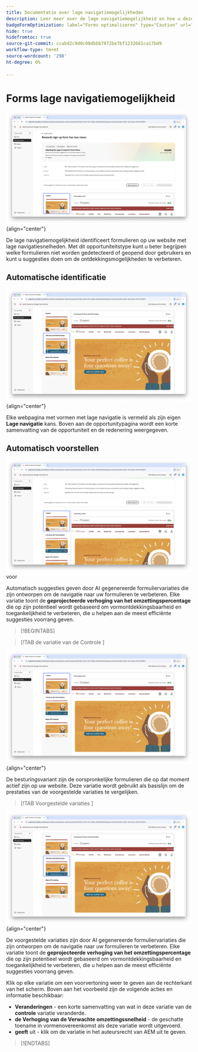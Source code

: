 ```yaml
---
title: Documentatie over lage navigatiemogelijkheden
description: Leer meer over de lage navigatiemogelijkheid en hoe u deze kunt gebruiken om de betrokkenheid van formulieren op uw website te verbeteren.
badgeFormOptimization: label="Forms optimaliseren" type="Caution" url="../../opportunity-types/form-optimization.md" tooltip="Forms optimaliseren"
hide: true
hidefromtoc: true
source-git-commit: ccabd2c9d0c08dbbb7872be7bf1232661ca17bd9
workflow-type: tm+mt
source-wordcount: '298'
ht-degree: 0%

---
```



# Forms lage navigatiemogelijkheid

![ Lage navigatiemogelijkheid ](./assets/low-navigation/hero.png){align="center"}

De lage navigatiemogelijkheid identificeert formulieren op uw website met lage navigatiesnelheden. Met dit opportuniteitstype kunt u beter begrijpen welke formulieren niet worden gedetecteerd of geopend door gebruikers en kunt u suggesties doen om de ontdekkingsmogelijkheden te verbeteren.

## Automatische identificatie

![ auto-identificeer lage navigatie ](./assets/low-navigation/auto-identify.png){align="center"}

Elke webpagina met vormen met lage navigatie is vermeld als zijn eigen **Lage navigatie** kans. Boven aan de opportunitypagina wordt een korte samenvatting van de opportuniteit en de redenering weergegeven.

## Automatisch voorstellen

![ auto-stelt lage navigatie ](./assets/low-navigation/auto-suggest.png) voor

Automatisch suggesties geven door AI gegenereerde formuliervariaties die zijn ontworpen om de navigatie naar uw formulieren te verbeteren. Elke variatie toont de **geprojecteerde verhoging van het omzettingspercentage** die op zijn potentieel wordt gebaseerd om vormontdekkingsbaarheid en toegankelijkheid te verbeteren, die u helpen aan de meest efficiënte suggesties voorrang geven.

>[!BEGINTABS]

>[!TAB  de variatie van de Controle ]

![ de variaties van de Controle ](./assets/low-navigation/control-variation.png){align="center"}

De besturingsvariant zijn de oorspronkelijke formulieren die op dat moment actief zijn op uw website. Deze variatie wordt gebruikt als basislijn om de prestaties van de voorgestelde variaties te vergelijken.

>[!TAB  Voorgestelde variaties ]

![ Voorgestelde variaties ](./assets/low-navigation/suggested-variations.png){align="center"}

De voorgestelde variaties zijn door AI gegenereerde formuliervariaties die zijn ontworpen om de navigatie naar uw formulieren te verbeteren. Elke variatie toont de **geprojecteerde verhoging van het omzettingspercentage** die op zijn potentieel wordt gebaseerd om vormontdekkingsbaarheid en toegankelijkheid te verbeteren, die u helpen aan de meest efficiënte suggesties voorrang geven.

Klik op elke variatie om een voorvertoning weer te geven aan de rechterkant van het scherm. Boven aan het voorbeeld zijn de volgende acties en informatie beschikbaar:

* **Veranderingen** - een korte samenvatting van wat in deze variatie van de **controle** variatie veranderde.
* **de Verhoging van de Verwachte omzettingssnelheid** - de geschatte toename in vormenovereenkomst als deze variatie wordt uitgevoerd.
* **geeft** uit - klik om de variatie in het auteursrecht van AEM uit te geven.

>[!ENDTABS]

<!-- 

## Auto-optimize

[!BADGE Ultimate]{type=Positive tooltip="Ultimate"}

![Auto-optimize low navigation](./assets/low-views/auto-optimize.png){align="center"}

Sites Optimizer Ultimate adds the ability to deploy auto-optimization for the issues found by the low navigation opportunity.

>[!BEGINTABS]

>[!TAB Test multiple]


>[!TAB Publish selected]

{{auto-optimize-deploy-optimization-slack}}

>[!TAB Request approval]

{{auto-optimize-request-approval}}

>[!ENDTABS]

-->
